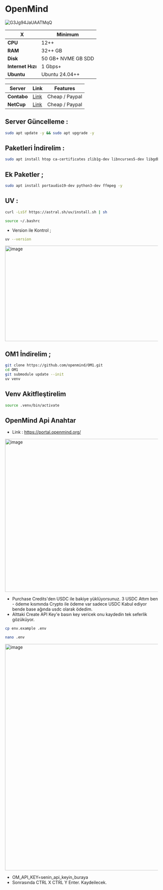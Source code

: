 # OpenMind

![G3Jg94JaUAATMqQ](https://github.com/user-attachments/assets/581c2d46-d082-45b8-a623-777ea4dcc433)

| X        | Minimum              |
|------------------|----------------------------|
| **CPU**          | 12++ |
| **RAM**          | 32++ GB                    |
| **Disk**      | 50 GB+ NVME GB SDD                   |
| **Internet Hızı**      | 1 Gbps+  |
| **Ubuntu**      | Ubuntu 24.04++  |


| Server         | Link              | Features |
|------------------|----------------------------|----------------------------|
| **Contabo**          | [Link](https://www.dpbolvw.net/click-101330552-12454592)                     | Cheap / Paypal  |
| **NetCup**          | [Link](https://www.netcup.com/en/?ref=261820) | Cheap / Paypal |


## Server Güncelleme : 

```bash
sudo apt update -y && sudo apt upgrade -y
```
## Paketleri İndirelim :

```bash
sudo apt install htop ca-certificates zlib1g-dev libncurses5-dev libgdbm-dev libnss3-dev tmux iptables curl nvme-cli git wget make jq libleveldb-dev build-essential pkg-config ncdu tar clang bsdmainutils lsb-release libssl-dev libreadline-dev libffi-dev jq gcc screen file unzip lz4 -y
```

## Ek Paketler ; 

```bash
sudo apt install portaudio19-dev python3-dev ffmpeg -y
```

## UV : 
```bash
curl -LsSf https://astral.sh/uv/install.sh | sh
```
```bash
source ~/.bashrc
```

- Version ile Kontrol ; 
```bash
uv --version
```

<img width="657" height="314" alt="image" src="https://github.com/user-attachments/assets/404a55b9-b380-4ded-adc9-72f8d7551d87" />

## OM1 İndirelim ; 
```bash
git clone https://github.com/openmind/OM1.git
cd OM1
git submodule update --init
uv venv
```

## Venv Akitfleştirelim
```bash
source .venv/bin/activate
```

## OpenMind Api Anahtar

- Link : https://portal.openmind.org/

<img width="1825" height="503" alt="image" src="https://github.com/user-attachments/assets/68b53528-71d5-47ff-b98e-8ef1099e2b89" />

- Purchase Credits'den USDC ile bakiye yüklüyorsunuz. 3 USDC Attım ben - ödeme kısmında Crypto ile ödeme var sadece USDC Kabul ediyor bende base ağında usdc olarak ödedim.
- Alttaki Create API Key'e basın key vericek onu kaydedin tek seferlik gözüküyor.
```bash
cp env.example .env
```

```bash
nano .env
```

<img width="1283" height="744" alt="image" src="https://github.com/user-attachments/assets/12d37aa7-6a58-4c2e-b64d-95952b4f4df3" />

- OM_API_KEY=senin_api_keyin_buraya
- Sonrasında CTRL X CTRL Y Enter.  Kaydeilecek.
